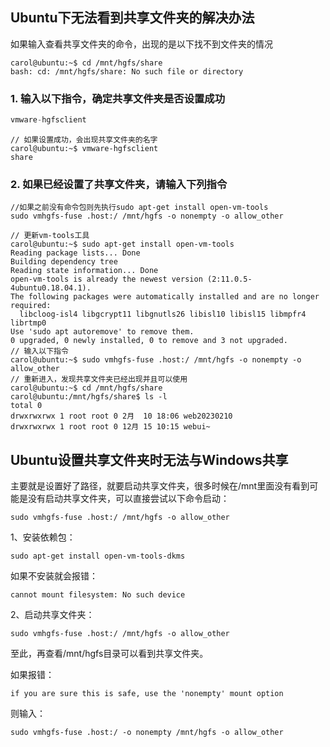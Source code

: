 ## Ubuntu下无法看到共享文件夹的解决办法

如果输入查看共享文件夹的命令，出现的是以下找不到文件夹的情况

```
carol@ubuntu:~$ cd /mnt/hgfs/share
bash: cd: /mnt/hgfs/share: No such file or directory
```

### 1. 输入以下指令，确定共享文件夹是否设置成功

```c
vmware-hgfsclient
```

```
// 如果设置成功，会出现共享文件夹的名字
carol@ubuntu:~$ vmware-hgfsclient
share
```

### 2. 如果已经设置了共享文件夹，请输入下列指令

```
//如果之前没有命令包则先执行sudo apt-get install open-vm-tools
sudo vmhgfs-fuse .host:/ /mnt/hgfs -o nonempty -o allow_other
```

```
// 更新vm-tools工具
carol@ubuntu:~$ sudo apt-get install open-vm-tools
Reading package lists... Done
Building dependency tree       
Reading state information... Done
open-vm-tools is already the newest version (2:11.0.5-4ubuntu0.18.04.1).
The following packages were automatically installed and are no longer required:
  libcloog-isl4 libgcrypt11 libgnutls26 libisl10 libisl15 libmpfr4 librtmp0
Use 'sudo apt autoremove' to remove them.
0 upgraded, 0 newly installed, 0 to remove and 3 not upgraded.
// 输入以下指令
carol@ubuntu:~$ sudo vmhgfs-fuse .host:/ /mnt/hgfs -o nonempty -o allow_other
// 重新进入，发现共享文件夹已经出现并且可以使用
carol@ubuntu:~$ cd /mnt/hgfs/share
carol@ubuntu:/mnt/hgfs/share$ ls -l
total 0
drwxrwxrwx 1 root root 0 2月  10 18:06 web20230210
drwxrwxrwx 1 root root 0 12月 15 10:15 webui~
```



## Ubuntu设置共享文件夹时无法与Windows共享

主要就是设置好了路径，就要启动共享文件夹，很多时候在/mnt里面没有看到可能是没有启动共享文件夹，可以直接尝试以下命令启动：

```
sudo vmhgfs-fuse .host:/ /mnt/hgfs -o allow_other
```

1、安装依赖包：

```
sudo apt-get install open-vm-tools-dkms
```

如果不安装就会报错：

```
cannot mount filesystem: No such device
```

2、启动共享文件夹：

```
sudo vmhgfs-fuse .host:/ /mnt/hgfs -o allow_other
```

至此，再查看/mnt/hgfs目录可以看到共享文件夹。


如果报错：

```
if you are sure this is safe, use the 'nonempty' mount option
```

则输入：

```
sudo vmhgfs-fuse .host:/ -o nonempty /mnt/hgfs -o allow_other
```


